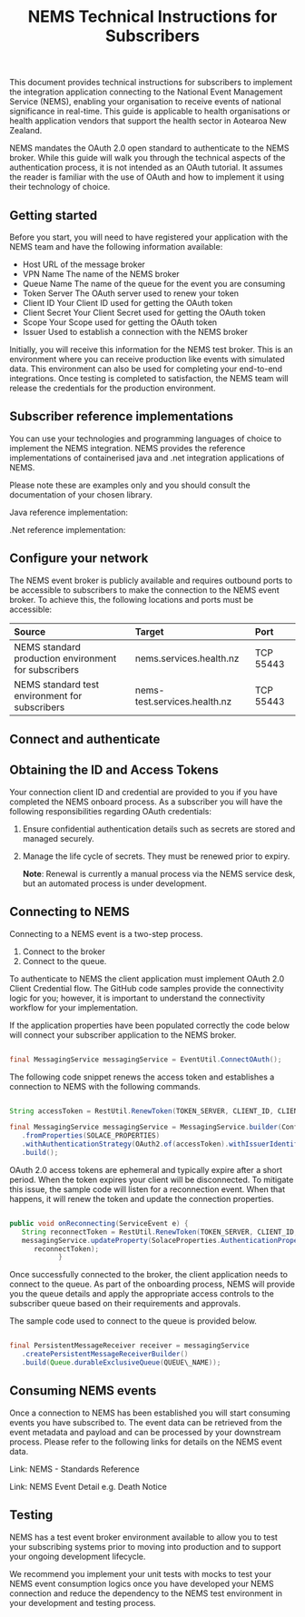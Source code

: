 ﻿---
title: "NEMS Technical Instructions for Subscribers"
---

This document provides technical instructions for subscribers to implement the integration application connecting to the National Event Management Service (NEMS), enabling your organisation to receive events of national significance in real-time. This guide is applicable to health organisations or health application vendors that support the health sector in Aotearoa New Zealand.

NEMS mandates the OAuth 2.0 open standard to authenticate to the NEMS broker. While this guide will walk you through the technical aspects of the authentication process, it is not intended as an OAuth tutorial. It assumes the reader is familiar with the use of OAuth and how to implement it using their technology of choice.

## Getting started

Before you start, you will need to have registered your application with the NEMS team and have the following information available:  

- Host             URL of the message broker
- VPN Name         The name of the NEMS broker
- Queue Name       The name of the queue for the event you are consuming
- Token Server     The OAuth server used to renew your token
- Client ID        Your Client ID used for getting the OAuth token
- Client Secret    Your Client Secret used for getting the OAuth token
- Scope            Your Scope used for getting the OAuth token
- Issuer           Used to establish a connection with the NEMS broker

Initially, you will receive this information for the NEMS test broker. This is an environment where you can receive production like events with simulated data. This environment can also be used for completing your end-to-end integrations. Once testing is completed to satisfaction, the NEMS team will release the credentials for the production environment.

## Subscriber reference implementations

You can use your technologies and programming languages of choice to implement the NEMS integration. NEMS provides the reference implementations of containerised java and .net integration applications of NEMS.

Please note these are examples only and you should consult the documentation of your chosen library.

Java reference implementation:

[](https://github.com/tewhatuora/nems-subscriber-java)

.Net reference implementation:

[](https://github.com/tewhatuora/nems-subscriber-dotnet)

## Configure your network

The NEMS event broker is publicly available and requires outbound ports to be accessible to subscribers to make the connection to the NEMS event broker. To achieve this, the following locations and ports must be accessible:

|**Source**|**Target**|**Port**|
| :- | :- | :- |
|NEMS standard production environment for subscribers|nems.services.health.nz|TCP 55443|
|NEMS standard test environment for subscribers|nems-test.services.health.nz|TCP 55443|

## Connect and authenticate

## Obtaining the ID and Access Tokens

Your connection client ID and credential are provided to you if you have completed the NEMS onboard process. As a subscriber you will have the following responsibilities regarding OAuth credentials:

1. Ensure confidential authentication details such as secrets are stored and managed securely.
2. Manage the life cycle of secrets. They must be renewed prior to expiry.

   **Note**: Renewal is currently a manual process via the NEMS service desk, but an automated process is under development.

## Connecting to NEMS

Connecting to a NEMS event is a two-step process.

1. Connect to the broker
2. Connect to the queue.

To authenticate to NEMS the client application must implement OAuth 2.0 Client Credential flow. The GitHub code samples provide the connectivity logic for you; however, it is important to understand the connectivity workflow for your implementation.

If the application properties have been populated correctly the code below will connect your subscriber application to the NEMS broker.

~~~Java

final MessagingService messagingService = EventUtil.ConnectOAuth();

~~~

The following code snippet renews the access token and establishes a connection to NEMS with the following commands.

~~~Java

String accessToken = RestUtil.RenewToken(TOKEN_SERVER, CLIENT_ID, CLIENT_SECRET, SCOPE);

final MessagingService messagingService = MessagingService.builder(ConfigurationProfile.V1)
   .fromProperties(SOLACE_PROPERTIES)
   .withAuthenticationStrategy(OAuth2.of(accessToken).withIssuerIdentifier(ISSUER))
   .build();

~~~

OAuth 2.0 access tokens are ephemeral and typically expire after a short period. When the token expires your client will be disconnected. To mitigate this issue, the sample code will listen for a reconnection event. When that happens, it will renew the token and update the connection properties.

~~~Java

public void onReconnecting(ServiceEvent e) {
   String reconnectToken = RestUtil.RenewToken(TOKEN_SERVER, CLIENT_ID, CLIENT_SECRET, SCOPE);
   messagingService.updateProperty(SolaceProperties.AuthenticationProperties.SCHEME_OAUTH2_ACCESS_TOKEN,
      reconnectToken);
            }

~~~

Once successfully connected to the broker, the client application needs to connect to the queue. As part of the onboarding process, NEMS will provide you the queue details and apply the appropriate access controls to the subscriber queue based on their requirements and approvals.

The sample code used to connect to the queue is provided below.

~~~Java

final PersistentMessageReceiver receiver = messagingService
   .createPersistentMessageReceiverBuilder()
   .build(Queue.durableExclusiveQueue(QUEUE\_NAME));

~~~

## Consuming NEMS events

Once a connection to NEMS has been established you will start consuming events you have subscribed to. The event data can be retrieved from the event metadata and payload and can be processed by your downstream process. Please refer to the following links for details on the NEMS event data.

Link: NEMS - Standards Reference

Link: NEMS Event Detail e.g. Death Notice

## Testing

NEMS has a test event broker environment available to allow you to test your subscribing systems prior to moving into production and to support your ongoing development lifecycle.

We recommend you implement your unit tests with mocks to test your NEMS event consumption logics once you have developed your NEMS connection and reduce the dependency to the NEMS test environment in your development and testing process.
